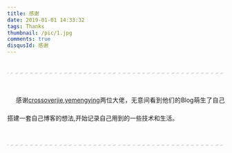 ```yaml
---
title: 感谢
date: 2019-01-01 14:33:32
tags: Thanks
thumbnail: /pic/1.jpg
comments: true
disqusId: 感谢
---
```



---

感谢[crossoverjie](https://crossoverjie.top/),[yemengying](https://yemengying.com/)两位大佬，无意间看到他们的Blog萌生了自己搭建一套自己博客的想法,开始记录自己用到的一些技术和生活。

---

<!-- more -->

  
<!-- 采用VUE编写了整个博客页面，后台使用SpringBoot -->
<!-- 采用VUE编写了整个博客页面，后台使用SpringBoot -->
<!-- 采用VUE编写了整个博客页面，后台使用SpringBoot --><!-- 采用VUE编写了整个博客页面，后台使用SpringBoot -->






<style>
hr{
    margin: 40px 0;
    height: 3px;
    border: none;
    background-color: #ddd;
    background-image: repeating-linear-gradient(-45deg, #fff, #fff 4px, transparent 4px, transparent 8px);
}
p{
  margin: 0 0 25px 0;
  font-size: 14px;
  line-height: 3;
  text-indent:20px;
  text-align: justify;
  /*letter-spacing:1px;*/
}
</style>